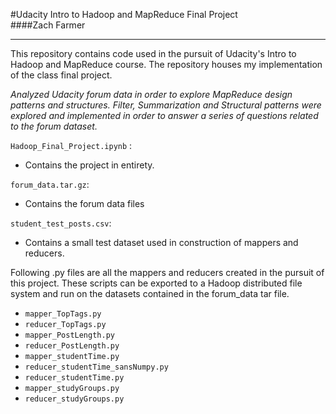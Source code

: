 #Udacity Intro to Hadoop and MapReduce Final Project   
####Zach Farmer  
**** 
This repository contains code used in the pursuit of Udacity's Intro to Hadoop and MapReduce course. The repository houses my implementation of the class final project.     

*Analyzed Udacity forum data in order to explore MapReduce design patterns and structures. Filter, Summarization and Structural patterns were explored and implemented in order to answer a series of questions related to the forum dataset.*     


`Hadoop_Final_Project.ipynb` :       
* Contains the project in entirety.    

`forum_data.tar.gz`:     
* Contains the forum data files      

`student_test_posts.csv`:     
* Contains a small test dataset used in construction of mappers and reducers.        

Following .py files are all the mappers and reducers created in the pursuit of this project. These scripts can be exported to a Hadoop distributed file system and run on the datasets contained in the forum_data tar file.  
* `mapper_TopTags.py`     
* `reducer_TopTags.py`     
* `mapper_PostLength.py`      
* `reducer_PostLength.py`      
* `mapper_studentTime.py`    
* `reducer_studentTime_sansNumpy.py`    
* `reducer_studentTime.py`     
* `mapper_studyGroups.py`    
* `reducer_studyGroups.py`     


